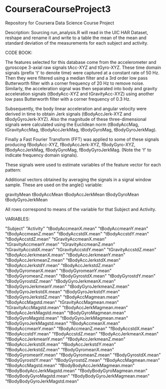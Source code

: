 # CourseraCourseProject3
Repository for Coursera Data Science Course Project

Description:
Sourcing run_analysis.R will read in the UIC HAR Dataset, reshape and rename it and write to a table the mean of the mean and standard deviation of the measurements for each subject and activity.

CODE BOOK:

The features selected for this database come from the accelerometer and gyroscope 3-axial raw signals tAcc-XYZ and tGyro-XYZ. These time domain signals (prefix 't' to denote time) were captured at a constant rate of 50 Hz. Then they were filtered using a median filter and a 3rd order low pass Butterworth filter with a corner frequency of 20 Hz to remove noise. Similarly, the acceleration signal was then separated into body and gravity acceleration signals (tBodyAcc-XYZ and tGravityAcc-XYZ) using another low pass Butterworth filter with a corner frequency of 0.3 Hz. 

Subsequently, the body linear acceleration and angular velocity were derived in time to obtain Jerk signals (tBodyAccJerk-XYZ and tBodyGyroJerk-XYZ). Also the magnitude of these three-dimensional signals were calculated using the Euclidean norm (tBodyAccMag, tGravityAccMag, tBodyAccJerkMag, tBodyGyroMag, tBodyGyroJerkMag). 

Finally a Fast Fourier Transform (FFT) was applied to some of these signals producing fBodyAcc-XYZ, fBodyAccJerk-XYZ, fBodyGyro-XYZ, fBodyAccJerkMag, fBodyGyroMag, fBodyGyroJerkMag. (Note the 'f' to indicate frequency domain signals). 

These signals were used to estimate variables of the feature vector for each pattern:  


Additional vectors obtained by averaging the signals in a signal window sample. These are used on the angle() variable:

gravityMean
tBodyAccMean
tBodyAccJerkMean
tBodyGyroMean
tBodyGyroJerkMean


All rows correspond to means of the variable for that Subject and Activity.

VARIABLES:

"Subject"
"Activity" 
"tBodyAccmeanX.mean" 
"tBodyAccmeanY.mean" 
"tBodyAccmeanZ.mean" 
"tBodyAccstdX.mean" 
"tBodyAccstdY.mean" 
"tBodyAccstdZ.mean" 
"tGravityAccmeanX.mean" 
"tGravityAccmeanY.mean" 
"tGravityAccmeanZ.mean" 
"tGravityAccstdX.mean" 
"tGravityAccstdY.mean" 
"tGravityAccstdZ.mean" 
"tBodyAccJerkmeanX.mean" 
"tBodyAccJerkmeanY.mean" 
"tBodyAccJerkmeanZ.mean" 
"tBodyAccJerkstdX.mean" 
"tBodyAccJerkstdY.mean" 
"tBodyAccJerkstdZ.mean" 
"tBodyGyromeanX.mean" 
"tBodyGyromeanY.mean" 
"tBodyGyromeanZ.mean" 
"tBodyGyrostdX.mean" 
"tBodyGyrostdY.mean" 
"tBodyGyrostdZ.mean" 
"tBodyGyroJerkmeanX.mean" 
"tBodyGyroJerkmeanY.mean" 
"tBodyGyroJerkmeanZ.mean"
"tBodyGyroJerkstdX.mean"
"tBodyGyroJerkstdY.mean"
"tBodyGyroJerkstdZ.mean"
"tBodyAccMagmean.mean"
"tBodyAccMagstd.mean"
"tGravityAccMagmean.mean"
"tGravityAccMagstd.mean"
"tBodyAccJerkMagmean.mean"
"tBodyAccJerkMagstd.mean"
"tBodyGyroMagmean.mean"
"tBodyGyroMagstd.mean"
"tBodyGyroJerkMagmean.mean"
"tBodyGyroJerkMagstd.mean"
"fBodyAccmeanX.mean"
"fBodyAccmeanY.mean"
"fBodyAccmeanZ.mean"
"fBodyAccstdX.mean"
"fBodyAccstdY.mean"
"fBodyAccstdZ.mean"
"fBodyAccJerkmeanX.mean"
"fBodyAccJerkmeanY.mean"
"fBodyAccJerkmeanZ.mean"
"fBodyAccJerkstdX.mean"
"fBodyAccJerkstdY.mean"
"fBodyAccJerkstdZ.mean"
"fBodyGyromeanX.mean"
"fBodyGyromeanY.mean"
"fBodyGyromeanZ.mean"
"fBodyGyrostdX.mean"
"fBodyGyrostdY.mean"
"fBodyGyrostdZ.mean"
"fBodyAccMagmean.mean"
"fBodyAccMagstd.mean"
"fBodyBodyAccJerkMagmean.mean"
"fBodyBodyAccJerkMagstd.mean"
"fBodyBodyGyroMagmean.mean"
"fBodyBodyGyroMagstd.mean"
"fBodyBodyGyroJerkMagmean.mean"
"fBodyBodyGyroJerkMagstd.mean"
